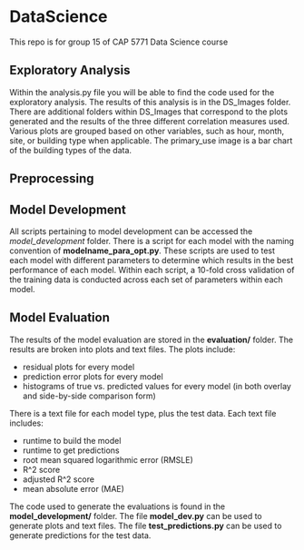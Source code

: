 # DataScience
This repo is for group 15 of CAP 5771 Data Science course

## Exploratory Analysis
Within the analysis.py file you will be able to find the code used for the exploratory analysis. The results of this analysis is in the DS_Images folder. There are additional folders within DS_Images that correspond to the plots generated and the results of the three different correlation measures used. Various plots are grouped based on other variables, such as hour, month, site, or building type when applicable. The primary_use image is a bar chart of the building types of the data.

## Preprocessing

## Model Development
All scripts pertaining to model development can be accessed the *model_development* folder. There is a script for each model with the naming convention of **modelname_para_opt.py**. These scripts are used to test each model with different parameters to determine which results in the best performance of each model. Within each script, a 10-fold cross validation of the training data is conducted across each set of parameters within each model. 

## Model Evaluation
The results of the model evaluation are stored in the **evaluation/** folder. The results are broken into plots and text files.
The plots include:
- residual plots for every model
- prediction error plots for every model
- histograms of true vs. predicted values for every model (in both overlay and side-by-side comparison form)

There is a text file for each model type, plus the test data. Each text file includes:
- runtime to build the model
- runtime to get predictions
- root mean squared logarithmic error (RMSLE)
- R^2 score
- adjusted R^2 score
- mean absolute error (MAE)

The code used to generate the evaluations is found in the **model_development/** folder. The file **model_dev.py** can be used to generate plots and text files. The file **test_predictions.py** can be used to generate predictions for the test data.
